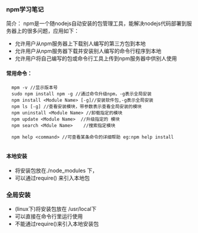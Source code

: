 ### npm学习笔记    

简介： npm是一个随nodejs自动安装的包管理工具，能解决nodejs代码部署到服务器上的很多问题，应用如下：   
* 允许用户从npm服务器上下载别人编写的第三方包到本地  
* 允许用户从npm服务器下载并安装别人编写的命令行程序到本地
* 允许用户将自己编写的包或命令行工具上传到npm服务器中供别人使用

#### 常用命令：
```
  mpm -v //显示版本号   
  sudo npm install npm -g //通过命令升级npm，-g表示全局安装   
  npm install <Module Name> [-g]//安装软件包,-g表示全局安装  
  npm ls [-g] //查看安装模块，带参数表示查看全局安装的模块   
  npm uninstall <Module Name> //卸载指定的模块  
  npm update <Module Name>  //升级指定的 模块    
  npm search <Mdule Name>    //搜索指定模块   
  
  npm help <command> //可查看某条命令的详细帮助 eg:npm help install    
  
```
#### 本地安装   
* 将安装包放在./node_modules 下，
* 可以通过require() 来引入本地包    

### 全局安装   
* (linux下)将安装包放在 /usr/local下   
* 可以直接在命令行里运行使用   
* 不能通过require()来引入本地安装包   

